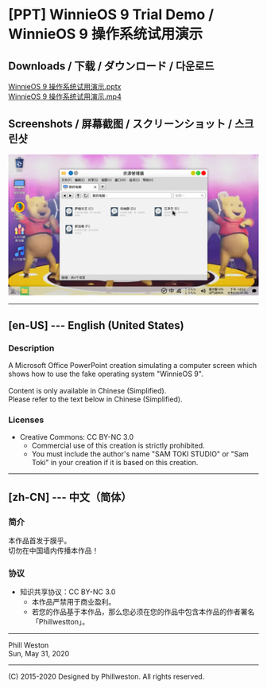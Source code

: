 # [PPT] WinnieOS 9 Trial Demo / WinnieOS 9 操作系统试用演示

## Downloads / 下载 / ダウンロード / 다운로드

[WinnieOS 9 操作系统试用演示.pptx](https://raw.githubusercontent.com/Phillweston/PPT---WinnieOS-9-Trial-Demo/master/HERE/WinnieOS%209%20操作系统试用演示.pptx)<br>
[WinnieOS 9 操作系统试用演示.mp4](https://raw.githubusercontent.com/Phillweston/PPT---WinnieOS-9-Trial-Demo/master/HERE/WinnieOS%209%20操作系统试用演示.mp4)

## Screenshots / 屏幕截图 / スクリーンショット / 스크린샷

![](https://github.com/Phillweston/PPT---WinnieOS-9-Trial-Demo/blob/master/HERE/WinnieOS%209%20操作系统试用演示_Preview.png)

-----

## [en-US] --- English (United States)

### Description

A Microsoft Office PowerPoint creation simulating a computer screen which shows how to use the fake operating system "WinnieOS 9".<br>
<br>
Content is only available in Chinese (Simplified).<br>
Please refer to the text below in Chinese (Simplified).

### Licenses

* Creative Commons: CC BY-NC 3.0
	* Commercial use of this creation is strictly prohibited.
	* You must include the author's name "SAM TOKI STUDIO" or "Sam Toki" in your creation if it is based on this creation.

-----

## [zh-CN] --- 中文（简体）

### 简介

本作品首发于膜乎。
<br>
切勿在中国墙内传播本作品！

### 协议

* 知识共享协议：CC BY-NC 3.0
	* 本作品严禁用于商业盈利。
	* 若您的作品基于本作品，那么您必须在您的作品中包含本作品的作者署名「Phillwestton」。

-----

Phill Weston<br>
Sun, May 31, 2020

-----

(C) 2015-2020 Designed by Phillweston. All rights reserved.
